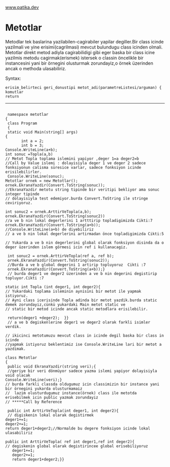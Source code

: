 www.patika.dev
# Metotlar


Metodlar tek baslarina yazilabilen-cagirabiler yapilar degiller.Bir class icinde yazilmali ve yine erisimi(cagrilmasi) mevcut bulundugu class icinden olmali.
Metotlar direkt metod adiyla cagirabilidigi gibi eger baska bir class icine yazilmis metodu cagirmak(erismek) istersek o classin öncelikle bir instancesini yani bir örnegini olusturmak zorundayiz,o örnek üzerinden ancak o methoda ulasabiliriz.

 Syntax:
 
  ```
  erisim_belirteci geri_donustipi metot_adi(parametreListesi/arguman) {
  komutlar
  return
  ```
  
 ---------------------------------------------------------------------------------------------------------

```

 namespace metotlar
{
 class Program
 {
 static void Main(string[] args)
{
       int a = 2;
       int b = 3;
Console.WriteLine(a+b);
int sonuc =Topla(a,b) 
// Metot Topla toplama islemini yapiyor ,deger 1=a deger2=b 
//Call by Value islemi : dolayisiyla deger 1 ve deger 2 sadece fonksiyonun calisma süresice varlar, sadece fonksiyon icinde erisilebilirler.
 Console.WriteLine(sonuc);
Metotlar ornek = new Metotlar();
ornek.EkranaYazdir(Convert.ToString(sonuc));
//EkranaYazdir metotu string tipinde bir veritipi bekliyor ama sonuc integer tipinde 
// dolayisiyla test edemiyor.burda Convert.ToString ile stringe ceviriyoruz.

int sonuc2 = ornek.ArttirVeTopla(a,b); 
ornek.EkranaYazdir(Convert.ToString(sonuc2))
//a ve b nin lokal degerlerini 1 artttirip topladigimizda Cikti:7
ornek.EkranaYazdir(Convert.ToString(a+b)); 
//Console.WriteLine(a+b) de diyebiliriz
// a ve b nin lokal degerlerini artirmadan önce topladigimizda Cikti:5

// Yukarda a ve b nin degerlerini global olarak fonksiyon disinda da o deger üzerinden islem görmesi icin ref i kullanacagiz.

 int sonuc2 = ornek.ArttirVeTopla(ref a, ref b); 
 ornek.EkranaYazdir(Convert.ToString(sonuc2));
 //Burda a ve b global degerini 1 artirip topluyoruz  Cikti :7
 ornek.EkranaYazdir(Convert.ToString(a+b));}
 // burda deger1 ve deger2 üzerinden a ve b nin degerini degistirip topluyor.Cikti :7 

static int Topla (int deger1, int deger2){ 
// Yukardaki toplama isleminin aynisini bir metot ile yapmak istiyoruz.
// Ayni class icerisinde Topla adinda bir metot yazdik.burda static demek zorundayiz,cünkü yukardaki Main metot static ve 
// static bir metod icinde ancak static metodlara erisilebilir.
 
 return(deger1 +deger2);  }}  
 // a ve b degiskenlerine deger1 ve deger2 olarak farkli isimler verdik.
 
// ikicinci metotumuzu mevcut class in icinde degil baska bir class in icinde 
//yapmak istiyoruz beklentimiz ise Console.WriteLine lari bir metot a yazdimak.

class Metotlar
{ 
 public void EkranaYazdir(string veri);{  
 //geriye bir veri dönmüyor sadece yazma islemi yapiyor dolayisiyla void olacak
Console.WriteLine(veri);} 
// burda farkli classda oldugumuz icin classimizin bir instance yani bir örnegini yukarda olusturmamaiz 
//  lazim olusturdugumuz instance(örnek) class ile metotda  erisebilmek icin public yazmak zorundayiz
// *****Call by Reference 

 public int ArttirVeTopla(int deger1, int deger2){ 
 // digiskenin lokal olarak degistirmek 
deger1+=1;
deger2+=1;
return deger1+deger2;//Normalde bu degere fonksiyon icinde lokal ulasabiliriz

public int ArttirVeTopla( ref int deger1,ref int deger2){ 
// degiskenin global olarak degistirincee global erisebiliyoruz 
   deger1+=1;
   deger2+=1;
   return deger1+deger2;}}            
```
